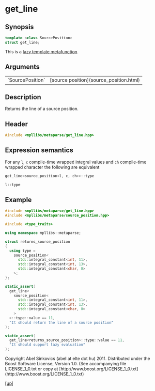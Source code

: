 # get_line

## Synopsis

```cpp
template <class SourcePosition>
struct get_line;
```

This is a [lazy template metafunction](lazy_metafunction.html).

## Arguments

<table cellpadding='0' cellspacing='0'>
  <tr>
    <td>`SourcePosition`</td>
    <td>[source position](source_position.html)</td>
  </tr>
</table>

## Description

Returns the line of a source position.

## Header

```cpp
#include <mpllibs/metaparse/get_line.hpp>
```

## Expression semantics

For any `l`, `c` compile-time wrapped integral values and `ch` compile-time
wrapped character the following are equivalent

```cpp
get_line<source_position<l, c, ch>>::type

l::type
```

## Example

```cpp
#include <mpllibs/metaparse/get_line.hpp>
#include <mpllibs/metaparse/source_position.hpp>

#include <type_traits>

using namespace mpllibs::metaparse;

struct returns_source_position
{
  using type =
    source_position<
      std::integral_constant<int, 11>,
      std::integral_constant<int, 13>,
      std::integral_constant<char, 0>
    >;
};

static_assert(
  get_line<
    source_position<
      std::integral_constant<int, 11>,
      std::integral_constant<int, 13>,
      std::integral_constant<char, 0>
    >
  >::type::value == 11,
  "It should return the line of a source position"
);

static_assert(
  get_line<returns_source_position>::type::value == 11,
  "It should support lazy evaluation"
);

```

<p class="copyright">
Copyright Abel Sinkovics (abel at elte dot hu) 2011.
Distributed under the Boost Software License, Version 1.0.
(See accompanying file LICENSE_1_0.txt or copy at
[http://www.boost.org/LICENSE_1_0.txt](http://www.boost.org/LICENSE_1_0.txt)
</p>

[[up]](reference.html)

